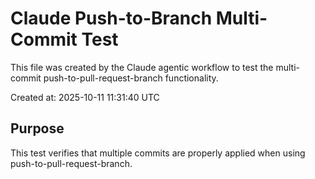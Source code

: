 # Claude Push-to-Branch Multi-Commit Test

This file was created by the Claude agentic workflow to test the multi-commit push-to-pull-request-branch functionality.

Created at: 2025-10-11 11:31:40 UTC

## Purpose
This test verifies that multiple commits are properly applied when using push-to-pull-request-branch.
